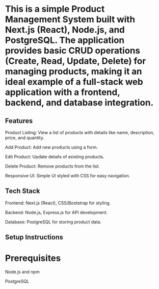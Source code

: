 # This is a simple Product Management System built with Next.js (React), Node.js, and PostgreSQL. The application provides basic CRUD operations (Create, Read, Update, Delete) for managing products, making it an ideal example of a full-stack web application with a frontend, backend, and database integration.

## Features
Product Listing: View a list of products with details like name, description, price, and quantity.

Add Product: Add new products using a form.

Edit Product: Update details of existing products.

Delete Product: Remove products from the list.

Responsive UI: Simple UI styled with CSS for easy navigation.

## Tech Stack
Frontend: Next.js (React), CSS/Bootstrap for styling.

Backend: Node.js, Express.js for API development.

Database: PostgreSQL for storing product data.

## Setup Instructions
# Prerequisites
Node.js and npm

PostgreSQL


